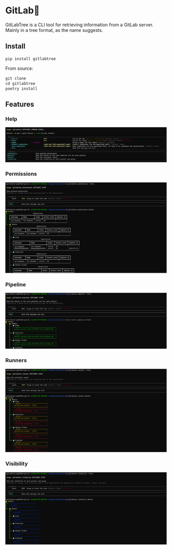 # GitLab🌲

GitLabTree is a CLI tool for retrieving information from a GitLab server. Mainly in a tree format, as the name suggests.


## Install

```
pip install gitlabtree
```

From source:
```
git clone
cd gitlabtree
poetry install
```

## Features

### Help

![help](https://raw.githubusercontent.com/INSRapperswil/gitlabtree/main/doc/imgs/gitlabtree_help.png)

### Permissions

![help](https://raw.githubusercontent.com/INSRapperswil/gitlabtree/main/doc/imgs/gitlabtree_permissions.png)

### Pipeline

![help](https://raw.githubusercontent.com/INSRapperswil/gitlabtree/main/doc/imgs/gitlabtree_pipeline.png)

### Runners

![help](https://raw.githubusercontent.com/INSRapperswil/gitlabtree/main/doc/imgs/gitlabtree_runners.png)

### Visibility

![help](https://raw.githubusercontent.com/INSRapperswil/gitlabtree/main/doc/imgs/gitlabtree_visibility.png)

